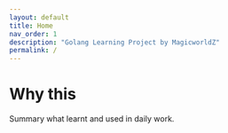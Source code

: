```yaml
---
layout: default
title: Home
nav_order: 1
description: "Golang Learning Project by MagicworldZ"
permalink: /
---
```


# Why this

Summary what learnt and used in daily work.

